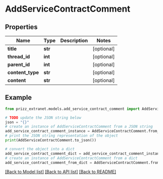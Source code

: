 # AddServiceContractComment


## Properties

Name | Type | Description | Notes
------------ | ------------- | ------------- | -------------
**title** | **str** |  | [optional] 
**thread_id** | **int** |  | [optional] 
**parent_id** | **int** |  | [optional] 
**content_type** | **str** |  | [optional] 
**content** | **str** |  | [optional] 

## Example

```python
from prizz_extranet.models.add_service_contract_comment import AddServiceContractComment

# TODO update the JSON string below
json = "{}"
# create an instance of AddServiceContractComment from a JSON string
add_service_contract_comment_instance = AddServiceContractComment.from_json(json)
# print the JSON string representation of the object
print(AddServiceContractComment.to_json())

# convert the object into a dict
add_service_contract_comment_dict = add_service_contract_comment_instance.to_dict()
# create an instance of AddServiceContractComment from a dict
add_service_contract_comment_from_dict = AddServiceContractComment.from_dict(add_service_contract_comment_dict)
```
[[Back to Model list]](../README.md#documentation-for-models) [[Back to API list]](../README.md#documentation-for-api-endpoints) [[Back to README]](../README.md)


